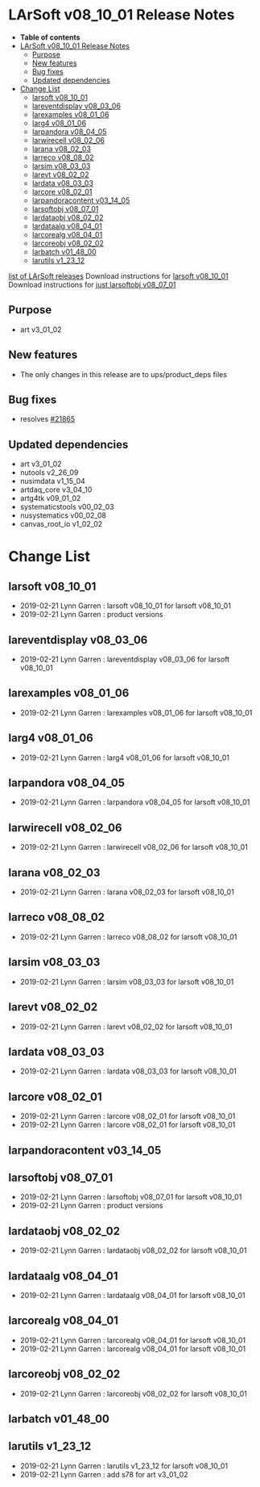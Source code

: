 LArSoft v08_10_01 Release Notes
======================================================================

-   **Table of contents**
-   [LArSoft v08_10_01 Release Notes](#LArSoft-v08_10_01-Release-Notes)
    -   [Purpose](#Purpose)
    -   [New features](#New-features)
    -   [Bug fixes](#Bug-fixes)
    -   [Updated dependencies](#Updated-dependencies)
-   [Change List](#Change-List)
    -   [larsoft v08_10_01](#larsoft-v08_10_01)
    -   [lareventdisplay v08_03_06](#lareventdisplay-v08_03_06)
    -   [larexamples v08_01_06](#larexamples-v08_01_06)
    -   [larg4 v08_01_06](#larg4-v08_01_06)
    -   [larpandora v08_04_05](#larpandora-v08_04_05)
    -   [larwirecell v08_02_06](#larwirecell-v08_02_06)
    -   [larana v08_02_03](#larana-v08_02_03)
    -   [larreco v08_08_02](#larreco-v08_08_02)
    -   [larsim v08_03_03](#larsim-v08_03_03)
    -   [larevt v08_02_02](#larevt-v08_02_02)
    -   [lardata v08_03_03](#lardata-v08_03_03)
    -   [larcore v08_02_01](#larcore-v08_02_01)
    -   [larpandoracontent v03_14_05](#larpandoracontent-v03_14_05)
    -   [larsoftobj v08_07_01](#larsoftobj-v08_07_01)
    -   [lardataobj v08_02_02](#lardataobj-v08_02_02)
    -   [lardataalg v08_04_01](#lardataalg-v08_04_01)
    -   [larcorealg v08_04_01](#larcorealg-v08_04_01)
    -   [larcoreobj v08_02_02](#larcoreobj-v08_02_02)
    -   [larbatch v01_48_00](#larbatch-v01_48_00)
    -   [larutils v1_23_12](#larutils-v1_23_12)

[list of LArSoft releases](LArSoft_release_list)
Download instructions for [larsoft v08_10_01](http://scisoft.fnal.gov/scisoft/bundles/larsoft/v08_10_01/larsoft-v08_10_01.html)
Download instructions for [just larsoftobj v08_07_01](http://scisoft.fnal.gov/scisoft/bundles/larsoftobj/v08_07_01/larsoftobj-v08_07_01.html)

Purpose
--------------------

-   art v3_01_02

New features
------------------------------

-   The only changes in this release are to ups/product_deps files

Bug fixes
------------------------

-   resolves [\#21865](/redmine/issues/21865 "Bug: Problem with std::bitset in lariatsoft (Closed)")

Updated dependencies
----------------------------------------------

-   art v3_01_02
-   nutools v2_26_09
-   nusimdata v1_15_04
-   artdaq_core v3_04_10
-   artg4tk v09_01_02
-   systematicstools v00_02_03
-   nusystematics v00_02_08
-   canvas_root_io v1_02_02

Change List
============================

larsoft v08_10_01
------------------------------------------

-   2019-02-21 Lynn Garren : larsoft v08_10_01 for larsoft v08_10_01
-   2019-02-21 Lynn Garren : product versions

lareventdisplay v08_03_06
----------------------------------------------------------

-   2019-02-21 Lynn Garren : lareventdisplay v08_03_06 for larsoft v08_10_01

larexamples v08_01_06
--------------------------------------------------

-   2019-02-21 Lynn Garren : larexamples v08_01_06 for larsoft v08_10_01

larg4 v08_01_06
--------------------------------------

-   2019-02-21 Lynn Garren : larg4 v08_01_06 for larsoft v08_10_01

larpandora v08_04_05
------------------------------------------------

-   2019-02-21 Lynn Garren : larpandora v08_04_05 for larsoft v08_10_01

larwirecell v08_02_06
--------------------------------------------------

-   2019-02-21 Lynn Garren : larwirecell v08_02_06 for larsoft v08_10_01

larana v08_02_03
----------------------------------------

-   2019-02-21 Lynn Garren : larana v08_02_03 for larsoft v08_10_01

larreco v08_08_02
------------------------------------------

-   2019-02-21 Lynn Garren : larreco v08_08_02 for larsoft v08_10_01

larsim v08_03_03
----------------------------------------

-   2019-02-21 Lynn Garren : larsim v08_03_03 for larsoft v08_10_01

larevt v08_02_02
----------------------------------------

-   2019-02-21 Lynn Garren : larevt v08_02_02 for larsoft v08_10_01

lardata v08_03_03
------------------------------------------

-   2019-02-21 Lynn Garren : lardata v08_03_03 for larsoft v08_10_01

larcore v08_02_01
------------------------------------------

-   2019-02-21 Lynn Garren : larcore v08_02_01 for larsoft v08_10_01
-   2019-02-21 Lynn Garren : larcore v08_02_01 for larsoft v08_10_01

larpandoracontent v03_14_05
--------------------------------------------------------------

larsoftobj v08_07_01
------------------------------------------------

-   2019-02-21 Lynn Garren : larsoftobj v08_07_01 for larsoft v08_10_01
-   2019-02-21 Lynn Garren : product versions

lardataobj v08_02_02
------------------------------------------------

-   2019-02-21 Lynn Garren : lardataobj v08_02_02 for larsoft v08_10_01

lardataalg v08_04_01
------------------------------------------------

-   2019-02-21 Lynn Garren : lardataalg v08_04_01 for larsoft v08_10_01

larcorealg v08_04_01
------------------------------------------------

-   2019-02-21 Lynn Garren : larcorealg v08_04_01 for larsoft v08_10_01
-   2019-02-21 Lynn Garren : larcorealg v08_04_01 for larsoft v08_10_01

larcoreobj v08_02_02
------------------------------------------------

-   2019-02-21 Lynn Garren : larcoreobj v08_02_02 for larsoft v08_10_01

larbatch v01_48_00
--------------------------------------------

larutils v1_23_12
------------------------------------------

-   2019-02-21 Lynn Garren : larutils v1_23_12 for larsoft v08_10_01
-   2019-02-21 Lynn Garren : add s78 for art v3_01_02
